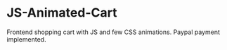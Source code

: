 # JS-Animated-Cart
Frontend shopping cart with JS and few CSS animations.
Paypal payment implemented.
